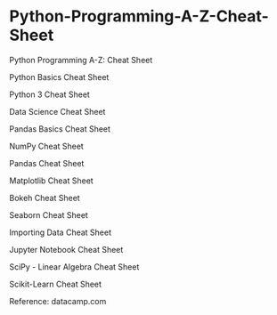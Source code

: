 # Python-Programming-A-Z-Cheat-Sheet
Python Programming A-Z:  Cheat Sheet

Python Basics Cheat Sheet

Python 3 Cheat Sheet

Data Science Cheat Sheet

Pandas Basics Cheat Sheet

NumPy Cheat Sheet 

Pandas Cheat Sheet

Matplotlib Cheat Sheet

Bokeh Cheat Sheet

Seaborn Cheat Sheet

Importing Data Cheat Sheet

Jupyter Notebook Cheat Sheet

SciPy - Linear Algebra Cheat Sheet

Scikit-Learn Cheat Sheet

Reference: datacamp.com
